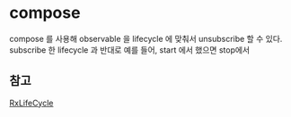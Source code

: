 
# compose
compose 를 사용해 observable 을 lifecycle 에 맞춰서 unsubscribe 할 수 있다.
subscribe 한 lifecycle 과 반대로 예를 들어, start 에서 했으면 stop에서 

## 참고
[RxLifeCycle](https://github.com/trello/RxLifecycle)
